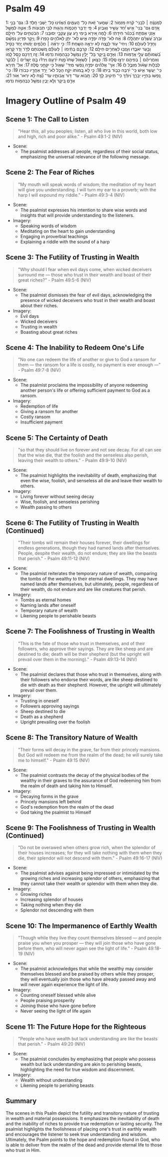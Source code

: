# Psalm 49
1: לַמְנַצֵּ֬חַ ׀ לִבְנֵי־ קֹ֬רַח מִזְמֽוֹר׃
2: שִׁמְעוּ־ זֹ֭את כָּל־ הָֽעַמִּ֑ים הַ֝אֲזִ֗ינוּ כָּל־ יֹ֥שְׁבֵי חָֽלֶד׃
3: גַּם־ בְּנֵ֣י אָ֭דָם גַּם־ בְּנֵי־ אִ֑ישׁ יַ֝֗חַד עָשִׁ֥יר וְאֶבְיֽוֹן׃
4: פִּ֭י יְדַבֵּ֣ר חָכְמ֑וֹת וְהָג֖וּת לִבִּ֣י תְבוּנֽוֹת׃
5: אַטֶּ֣ה לְמָשָׁ֣ל אָזְנִ֑י אֶפְתַּ֥ח בְּ֝כִנּ֗וֹר חִידָתֽ͏ִי׃
6: לָ֣מָּה אִ֭ירָא בִּ֣ימֵי רָ֑ע עֲוֺ֖ן עֲקֵבַ֣י יְסוּבֵּֽנִי׃
7: הַבֹּטְחִ֥ים עַל־ חֵילָ֑ם וּבְרֹ֥ב עָ֝שְׁרָ֗ם יִתְהַלָּֽלוּ׃
8: אָ֗ח לֹא־ פָדֹ֣ה יִפְדֶּ֣ה אִ֑ישׁ לֹא־ יִתֵּ֖ן לֵאלֹהִ֣ים כָּפְרֽוֹ׃
9: וְ֭יֵקַר פִּדְי֥וֹן נַפְשָׁ֗ם וְחָדַ֥ל לְעוֹלָֽם׃
10: וִֽיחִי־ ע֥וֹד לָנֶ֑צַח לֹ֖א יִרְאֶ֣ה הַשָּֽׁחַת׃
11: כִּ֤י יִרְאֶ֨ה ׀ חֲכָ֘מִ֤ים יָמ֗וּתוּ יַ֤חַד כְּסִ֣יל וָבַ֣עַר יֹאבֵ֑דוּ וְעָזְב֖וּ לַאֲחֵרִ֣ים חֵילָֽם׃
12: קִרְבָּ֤ם בָּתֵּ֨ימוֹ ׀ לְֽעוֹלָ֗ם מִ֭שְׁכְּנֹתָם לְדֹ֣ר וָדֹ֑ר קָֽרְא֥וּ בִ֝שְׁמוֹתָ֗ם עֲלֵ֣י אֲדָמֽוֹת׃
13: וְאָדָ֣ם בִּ֭יקָר בַּל־ יָלִ֑ין נִמְשַׁ֖ל כַּבְּהֵמ֣וֹת נִדְמֽוּ׃
14: זֶ֣ה דַ֭רְכָּם כֵּ֣סֶל לָ֑מוֹ וְאַחֲרֵיהֶ֓ם ׀ בְּפִיהֶ֖ם יִרְצ֣וּ סֶֽלָה׃
15: כַּצֹּ֤אן ׀ לִֽשְׁא֣וֹל שַׁתּוּ֮ מָ֤וֶת יִ֫רְעֵ֥ם וַיִּרְדּ֘וּ בָ֤ם יְשָׁרִ֨ים ׀ לַבֹּ֗קֶר לְבַלּ֥וֹת שְׁא֗וֹל מִזְּבֻ֥ל לֽוֹ׃
16: אַךְ־ אֱלֹהִ֗ים יִפְדֶּ֣ה נַ֭פְשִׁי מִֽיַּד־ שְׁא֑וֹל כִּ֖י יִקָּחֵ֣נִי סֶֽלָה׃
17: אַל־ תִּ֭ירָא כִּֽי־ יַעֲשִׁ֣ר אִ֑ישׁ כִּֽי־ יִ֝רְבֶּה כְּב֣וֹד בֵּיתֽוֹ׃
18: כִּ֤י לֹ֣א בְ֭מוֹתוֹ יִקַּ֣ח הַכֹּ֑ל לֹא־ יֵרֵ֖ד אַחֲרָ֣יו כְּבוֹדֽוֹ׃
19: כִּֽי־ נַ֭פְשׁוֹ בְּחַיָּ֣יו יְבָרֵ֑ךְ וְ֝יוֹדֻ֗ךָ כִּי־ תֵיטִ֥יב לָֽךְ׃
20: תָּ֭בוֹא עַד־ דּ֣וֹר אֲבוֹתָ֑יו עַד־ נֵ֝֗צַח לֹ֣א יִרְאוּ־ אֽוֹר׃
21: אָדָ֣ם בִּ֭יקָר וְלֹ֣א יָבִ֑ין נִמְשַׁ֖ל כַּבְּהֵמ֣וֹת נִדְמֽוּ׃

# Imagery Outline of Psalm 49

## Scene 1: The Call to Listen

> "Hear this, all you peoples; listen, all who live in this world, both low and high, rich and poor alike." - Psalm 49:1-2 (NIV)

- Scene:
  - The psalmist addresses all people, regardless of their social status, emphasizing the universal relevance of the following message.

## Scene 2: The Fear of Riches

> "My mouth will speak words of wisdom; the meditation of my heart will give you understanding. I will turn my ear to a proverb; with the harp I will expound my riddle." - Psalm 49:3-4 (NIV)

- Scene:
  - The psalmist expresses his intention to share wise words and insights that will provide understanding to the listeners.
- Imagery:
  - Speaking words of wisdom
  - Meditating on the heart to gain understanding
  - Engaging in proverbial teachings
  - Explaining a riddle with the sound of a harp

## Scene 3: The Futility of Trusting in Wealth

> "Why should I fear when evil days come, when wicked deceivers surround me — those who trust in their wealth and boast of their great riches?" - Psalm 49:5-6 (NIV)

- Scene:
  - The psalmist dismisses the fear of evil days, acknowledging the presence of wicked deceivers who trust in their wealth and boast about their riches.
- Imagery:
  - Evil days
  - Wicked deceivers
  - Trusting in wealth
  - Boasting about great riches

## Scene 4: The Inability to Redeem One's Life

> "No one can redeem the life of another or give to God a ransom for them — the ransom for a life is costly, no payment is ever enough —" - Psalm 49:7-8 (NIV)

- Scene:
  - The psalmist proclaims the impossibility of anyone redeeming another person's life or offering sufficient payment to God as a ransom.
- Imagery:
  - Redemption of life
  - Giving a ransom for another
  - Costly ransom
  - Insufficient payment

## Scene 5: The Certainty of Death

> "so that they should live on forever and not see decay. For all can see that the wise die, that the foolish and the senseless also perish, leaving their wealth to others." - Psalm 49:9-10 (NIV)

- Scene:
  - The psalmist highlights the inevitability of death, emphasizing that even the wise, foolish, and senseless all die and leave their wealth to others.
- Imagery:
  - Living forever without seeing decay
  - Wise, foolish, and senseless perishing
  - Wealth passing to others

## Scene 6: The Futility of Trusting in Wealth (Continued)

> "Their tombs will remain their houses forever, their dwellings for endless generations, though they had named lands after themselves. People, despite their wealth, do not endure; they are like the beasts that perish." - Psalm 49:11-12 (NIV)

- Scene:
  - The psalmist reiterates the temporary nature of wealth, comparing the tombs of the wealthy to their eternal dwellings. They may have named lands after themselves, but ultimately, people, regardless of their wealth, do not endure and are like creatures that perish.
- Imagery:
  - Tombs as eternal homes
  - Naming lands after oneself
  - Temporary nature of wealth
  - Likening people to perishable beasts

## Scene 7: The Foolishness of Trusting in Wealth

> "This is the fate of those who trust in themselves, and of their followers, who approve their sayings. They are like sheep and are destined to die; death will be their shepherd (but the upright will prevail over them in the morning)." - Psalm 49:13-14 (NIV)

- Scene:
  - The psalmist declares that those who trust in themselves, along with their followers who endorse their words, are like sheep destined to die with death as their shepherd. However, the upright will ultimately prevail over them.
- Imagery:
  - Trusting in oneself
  - Followers approving sayings
  - Sheep destined to die
  - Death as a shepherd
  - Upright prevailing over the foolish

## Scene 8: The Transitory Nature of Wealth

> "Their forms will decay in the grave, far from their princely mansions. But God will redeem me from the realm of the dead; he will surely take me to himself." - Psalm 49:15 (NIV)

- Scene:
  - The psalmist contrasts the decay of the physical bodies of the wealthy in their graves to the assurance of God redeeming him from the realm of death and taking him to Himself.
- Imagery:
  - Decaying forms in the grave
  - Princely mansions left behind
  - God's redemption from the realm of the dead
  - God taking the psalmist to Himself

## Scene 9: The Foolishness of Trusting in Wealth (Continued)

> "Do not be overawed when others grow rich, when the splendor of their houses increases; for they will take nothing with them when they die, their splendor will not descend with them." - Psalm 49:16-17 (NIV)

- Scene:
  - The psalmist advises against being impressed or intimidated by the growing riches and increasing splendor of others, emphasizing that they cannot take their wealth or splendor with them when they die.
- Imagery:
  - Growing riches
  - Increasing splendor of houses
  - Taking nothing when they die
  - Splendor not descending with them

## Scene 10: The Impermanence of Earthly Wealth

> "Though while they live they count themselves blessed — and people praise you when you prosper — they will join those who have gone before them, who will never again see the light of life." - Psalm 49:18-19 (NIV)

- Scene:
  - The psalmist acknowledges that while the wealthy may consider themselves blessed and be praised by others while they prosper, they will eventually join those who have already passed away and will never again experience the light of life.
- Imagery:
  - Counting oneself blessed while alive
  - People praising prosperity
  - Joining those who have gone before
  - Never seeing the light of life again

## Scene 11: The Future Hope for the Righteous

> "People who have wealth but lack understanding are like the beasts that perish." - Psalm 49:20 (NIV)

- Scene:
  - The psalmist concludes by emphasizing that people who possess wealth but lack understanding are akin to perishing beasts, highlighting the need for true wisdom and discernment.
- Imagery:
  - Wealth without understanding
  - Likening people to perishing beasts

## Summary

The scenes in this Psalm depict the futility and transitory nature of trusting in wealth and material possessions. It emphasizes the inevitability of death and the inability of riches to provide true redemption or lasting security. The psalmist highlights the foolishness of placing one's trust in earthly wealth and encourages the listener to seek true understanding and wisdom. Ultimately, the Psalm points to the hope and redemption found in God, who is able to deliver from the realm of the dead and provide eternal life to those who trust in Him.